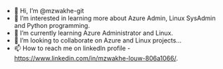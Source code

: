- 👋 Hi, I’m @mzwakhe-git
- 👀 I’m interested in learning more about Azure Admin, Linux SysAdmin and Python programming.
- 🌱 I’m currently learning Azure Administrator and Linux.
- 💞️ I’m looking to collaborate on Azure and Linux projects...
- 📫 How to reach me on linkedIn profile - https://www.linkedin.com/in/mzwakhe-louw-806a1066/.

<!---
mzwakhe-git/mzwakhe-git is a ✨ special ✨ repository because its `README.md` (this file) appears on your GitHub profile.
You can click the Preview link to take a look at your changes.
--->
